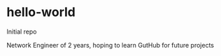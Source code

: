 # hello-world
Initial repo

Network Engineer of 2 years, hoping to learn GutHub for future projects
